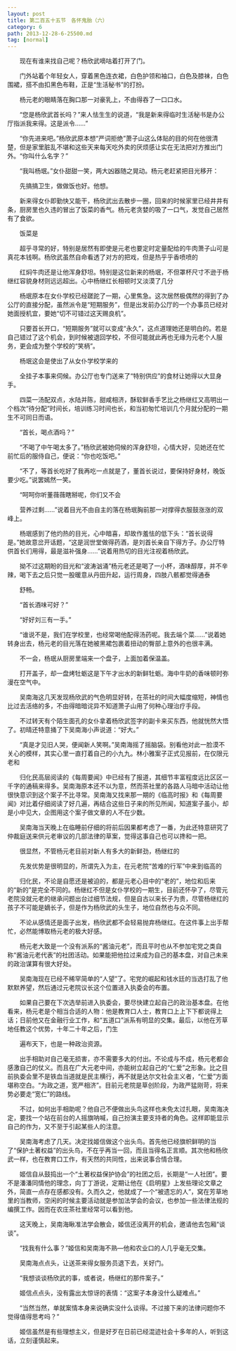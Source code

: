 ```yaml
---
layout: post
title: 第二百五十五节　各怀鬼胎（六）
category: 6
path: 2013-12-28-6-25500.md
tag: [normal]
---
```


　　现在有谁来找自己呢？杨欣武嘀咕着打开了门。

　　门外站着个年轻女人，穿着黑色连衣裙，白色护领和袖口，白色及膝袜，白色围裙，搭不由扣黑色布鞋，正是“生活秘书”的打扮。

　　杨元老的眼睛落在胸口那一对豪乳上，不由得吞了一口口水。

　　“您是杨欣武首长吗？”来人怯生生的说道，“我是新来得临时生活秘书是办公厅指派我来得。这是派令……”

　　“你先进来吧。”杨欣武原本想“严词拒绝”萧子山这么体贴的目的何在他很清楚，但是家里脏乱不堪和这些天来每天吃外卖的厌烦感让实在无法把对方推出门外。“你叫什么名字？”

　　“我叫杨珉。”女仆甜甜一笑，两大凶器随之晃动。杨元老赶紧把目光移开：

　　先搞搞卫生，做做饭也好。他想。

　　新来得女仆即勤快又能干，杨欣武出去散步一圈，回来的时候家里已经井井有条，厨房里也久违的冒出了饭菜的香气。杨元老贪婪的吸了一口气，发觉自己居然有了食欲。

　　饭菜是

　　超乎寻常的好，特别是居然有即使是元老也要定时定量配给的牛肉萧子山可是真花本钱啊。杨欣武虽然自命看透了对方的把戏，但是热乎乎香喷喷的

　　红焖牛肉还是让他浑身舒坦。特别是这位新来的杨珉，不但罩杯尺寸不逊于杨继红容貌身材则远远超出。心中杨继红长相顿时又淡漠了几分

　　杨珉原本在女仆学校已经蹉跎了一期，心里焦急。这次居然极偶然的得到了办公厅的直接分配，虽然派令是“短期服务”，但是出发前办公厅的一个办事员已经对她面授机宜，要她“切不可错过这天赐良机”。

　　只要首长开口，“短期服务”就可以变成“永久”，这点道理她还是明白的。若是自己错过了这个机会，到时候被退回学校，不但可能就此再也无缘为元老个人服务，更会成为整个学校的“笑柄”。

　　杨珉这会是使出了从女仆学校学来的

　　全挂子本事来伺候。办公厅也专门送来了“特别供应”的食材让她得以大显身手。

　　四菜一汤配双点，水陆并陈，甜咸相济，酥软鲜香手艺比之杨继红又高明出一个档次“待分配”时间长，培训练习时间也长，和当初匆忙培训几个月就分配的一期生不可同日而语。

　　“首长，喝点酒吗？”

　　“不喝了中午喝太多了。”杨欣武被她伺候的浑身舒坦，心情大好，见她还在忙前忙后的服侍自己，便说：“你也吃饭吧。”

　　“不了，等首长吃好了我再吃一点就是了，董首长说过，要保持好身材，晚饭要少吃。”说罢嫣然一笑。

　　“呵呵你听董薇薇瞎掰呢，你们又不会

　　营养过剩……”说着目光不由自主的落在杨珉胸前那一对撑得衣服鼓涨涨的双峰上。

　　杨珉感到了他灼热的目光，心中暗喜，却故作羞怯的低下头：“首长说得是。”她故意岔开话题，“这是润世堂做得药酒，是刘首长亲自下得方子。办公厅特供首长们用得，最是滋补强身……”说着用热切的目光注视着杨欣武。

　　拗不过这期盼的目光和“波涛汹涌”杨元老还是喝了一小杯，酒味醇厚，并不辛辣，喝下去之后只觉一股暖意从丹田升起，运行周身，四肢八骸都觉得通泰

　　舒畅。

　　“首长酒味可好？”

　　“好好刘三有一手。”

　　“谁说不是，我们在学校里，也经常喝他配得汤药呢。我去端个菜……”说着她转身出去，杨元老的目光落在她被黑裙包裹着扭动的臀部上意外的也很丰满。

　　不一会，杨珉从厨房里端来一个盘子，上面加着保温盖。

　　打开盖子，却一盘烤牡蛎这是下午才出水的新鲜牡蛎。海中牛奶的香味顿时弥漫在空气中。

　　吴南海这几天发现杨欣武的气色明显好转，在茶社的时间大幅度缩短，神情也比过去活络的多，不由得暗暗诧异不知道萧子山用了何种心理治疗手段。

　　不过转天有个陌生面孔的女仆拿着杨欣武签字的副卡来买东西，他就恍然大悟了。初晴还特意捅了下吴南海小声说道：“好大。”

　　“真是才见旧人哭，便闻新人笑啊。”吴南海摇了摇脑袋。别看他对此一脸漠不关心的模样，其实心里一直打着自己的小九九。林小雅案子正式见报前，在仅限元老和

　　归化民高层阅读的《每周要闻》中已经有了报道，其细节丰富程度远比区区一千字的通稿来得多。吴南海原本还不以为意，然而茶社里的各路人马暗中活动让他很快意识到这个案子不比寻常。吴南海又找来那一期的《临高时报》和《每周要闻》对比着仔细阅读了好几遍，再结合这些日子来的所见所闻，知道案子虽小，却是小中见大，企图用这个案子做文章的人不在少数。

　　吴南海当天晚上在临睡前仔细的将前后因果都考虑了一番，为此还特意研究了仲裁庭送来供元老审议的几部法律的草案，觉得这事自己也可以搀和一把。

　　很显然，不管杨元老目前对新人有多大的新鲜劲，杨继红的

　　先发优势是很明显的，所谓先入为主，在元老院“苦难的行军”中来到临高的

　　归化民，不论是自愿还是被迫的，都是元老心目中的“老的”，地位和后来的“新的”是完全不同的。杨继红不但是女仆学校的一期生，目前还怀孕了，尽管元老院没就元老的继承问题出台过细节法规，但是自古以来长子为贵，尽管杨继红的孩子不可能是嫡长子，但是作为杨欣武的头生子，地位自然也与众不同。

　　不论从感情还是面子出发，杨欣武都不会轻易抛弃杨继红。在这件事上出手帮忙，必然能博取杨元老的极大好感。

　　杨元老大致是一个没有派系的“酱油元老”，而且平时也从不参加宅党之类自称“酱油元老代表”的社团活动。如果能把他拉过来成为自己的基本盘，对自己未来的政治谋算有很大好处。

　　吴南海现在已经不稀罕简单的“人望”了。宅党的崛起和钱水廷的当选打乱了他默默养望，然后通过元老院议长这个位置进入执委会的布置。

　　如果自己要在下次选举前进入执委会，要尽快建立起自己的政治基本盘。在他看来，杨元老是个相当合适的人物：他是教育口人士，教育口上上下下都说得上话；日前他又在金融行业工作，和“五道口”派系有明显的交集。最后，以他在芳草地任教这个优势，十年二十年之后，门生

　　遍布天下，也是一种政治资源。

　　出手相助对自己毫无损害，亦不需要多大的付出。不论成与不成，杨元老都会感激自己的仗义。而且在广大元老中间，亦能树立起自己的“仁爱”之形象。比之目前执委会里不是铁血当道就是民主横行，再不就是达尔文社会主义者，“仁爱”方面堪称空白。“为政之道，宽严相济”。目前元老院是草创阶段，为政严猛刚苛，将来势必要走“宽仁”的路线。

　　不过，如何出手相助呢？他自己不便做出头鸟这样也未免太过扎眼，吴南海决定，要找一个站在前台的人摇旗呐喊，自己扮演主要支持者的角色。这样即能显示自己的作为，又不至于引起某些人的注意。

　　吴南海考虑了几天。决定找姬信做这个出头鸟。首先他已经旗帜鲜明的当了“保护土著权益”的出头鸟，不在乎再当一回，而且当得名正言顺。其次他和杨欣武一样，也在教育口工作，有天然的共同性，出来说事合情合理。

　　姬信自从鼓捣出一个“土著权益保护协会”的社团之后，长期是“一人社团”。要不是潘潘同情他的理念，向丁丁游说，定期让他在《启明星》上发些理论文章之外，简直一点存在感都没有。久而久之，他就成了一个“被遗忘的人”，窝在芳草地里的当教师，空闲的时候主要活动就是参加法学会的会议，也参加一些法律法规的编撰工作。因而在农庄茶社里经常可以看到他。

　　这天晚上，吴南海瞅准法学会散会，姬信还没离开的机会，邀请他去包厢“谈谈”。

　　“找我有什么事？”姬信和吴南海不熟―他和农业口的人几乎毫无交集。

　　吴南海点点头，让送茶来得女服务员退下去，关好门。

　　“我想谈谈杨欣武的事，或者说，杨继红的那件案子。”

　　姬信点点头，没有露出太惊讶的表情：“这案子本身没什么疑难点。”

　　“当然当然，单就案情本身来说确实没什么谈得。不过接下来的法律问题你不觉得值得思考吗？”

　　姬信虽然是有些理想主义，但是好歹在日前已经混迹社会十多年的人，听到这话，立刻谨慎起来。
